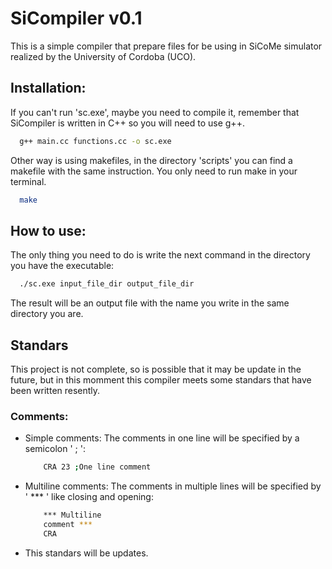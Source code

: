 # SiCompiler v0.1
This is a simple compiler that prepare files for be using in SiCoMe simulator realized by the University of Cordoba (UCO).

## Installation:
If you can't run 'sc.exe', maybe you need to compile it, 
remember that SiCompiler is written in C++ so you will need to use g++.

```bash
  g++ main.cc functions.cc -o sc.exe
```

Other way is using makefiles, in the directory 'scripts' you can find a makefile with the same instruction.
You only need to run make in your terminal.

```bash
  make
```
## How to use:
The only thing you need to do is write the next command in the directory you have the executable: 

```bash
  ./sc.exe input_file_dir output_file_dir
```

The result will be an output file with the name you write in the same directory you are.
## Standars
This project is not complete, so is possible that it may be update in the future, 
but in this momment this compiler meets some standars that have been written resently.

### Comments:
 * Simple comments:
    The comments in one line will be specified by a semicolon ' ; ':

    ```bash
        CRA 23 ;One line comment
    ```

 * Multiline comments:
    The comments in multiple lines will be specified by ' *** ' like closing and opening:
    
    ```bash
        *** Multiline
        comment ***
        CRA
    ```

 * This standars will be updates.